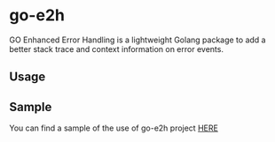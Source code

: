 # go-e2h

GO Enhanced Error Handling is a lightweight Golang package to add a better stack trace and context information on error events.

## Usage




## Sample

You can find a sample of the use of go-e2h project [HERE](https://github.com/cdleo/go-e2h/e2h_example_test.go)

